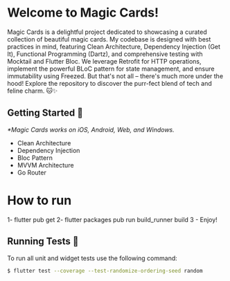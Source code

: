 

#  Welcome to Magic Cards! 

Magic Cards is a delightful project dedicated to showcasing a curated collection of beautiful magic cards. My codebase is designed with best practices in mind, featuring Clean Architecture, Dependency Injection (Get It), Functional Programming (Dartz), and comprehensive testing with Mocktail and Flutter Bloc. We leverage Retrofit for HTTP operations, implement the powerful BLoC pattern for state management, and ensure immutability using Freezed. But that's not all – there's much more under the hood! Explore the repository to discover the purr-fect blend of tech and feline charm. 🐱✨


## Getting Started 🚀


_\*Magic Cards works on iOS, Android, Web, and Windows._

* Clean Architecture
* Dependency Injection
* Bloc Pattern
* MVVM Architecture
* Go Router

# How to run

1- flutter pub get
2- flutter packages pub run build_runner build 
3 - Enjoy!


</p>

## Running Tests 🧪
To run all unit and widget tests use the following command:

```sh
$ flutter test --coverage --test-randomize-ordering-seed random
```




